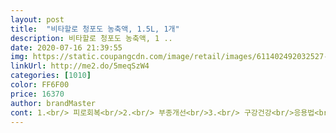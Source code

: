 ```yaml
---
layout: post 
title:  "비타할로 청포도 농축액, 1.5L, 1개" 
description: 비타할로 청포도 농축액, 1 ..
date: 2020-07-16 21:39:55 
img: https://static.coupangcdn.com/image/retail/images/611402492032527-0e2aa1ac-fc61-4726-9d6c-25c276e9fdd1.jpg 
linkUrl: http://me2.do/5meqSzW4 
categories: [1010] 
color: FF6F00 
price: 16370 
author: brandMaster 
cont: 1.<br/> 피로회복<br/>2.<br/> 부종개선<br/>3.<br/> 구강건강<br/>응용법<br/>♥제품 옆에 용량 표시가 되어 있어 양조절이 편하고 얼만큼 남았는지 파악하기 쉬워요 !!! 너무 좋네요 ♥<br/>맛<br/>용량<br/>주의사항<br/>총평<br/>효능/효과<br/>같이 산 자몽도 진짜 맛남!<br/>맛있고 쿠팡 브랜드 상품이라 좋은 재료로 만들었다길래 믿을 수 있어서 좋아요 !! 더이상 식후에 에이드는 안사먹을 것 같아요 ㅋㅋㅋ청포도 씹히는 맛이랑 농축액의 농도가 진해서 계속해서 먹고싶어요 !<br/>분위기도 낼 수 있겠어요.<br/><br/>사먹을땐 약간 싱거워서 아쉬움이 남았는데,<br/>새콤함과 단맛이 제 입맛엔 딱 적당해서 정말 좋습니다!<br/> 
---
```

 